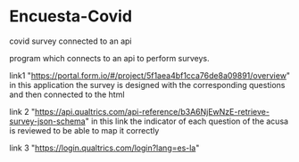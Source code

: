 # Encuesta-Covid
covid survey connected to an api

program which connects to an api to perform surveys.

link1 "https://portal.form.io/#/project/5f1aea4bf1cca76de8a09891/overview" in this application the survey is designed with the corresponding questions and then connected to the html 

link 2
"https://api.qualtrics.com/api-reference/b3A6NjEwNzE-retrieve-survey-json-schema" in this link the indicator of each question of the acusa is reviewed to be able to map it correctly

link 3
"https://login.qualtrics.com/login?lang=es-la"
